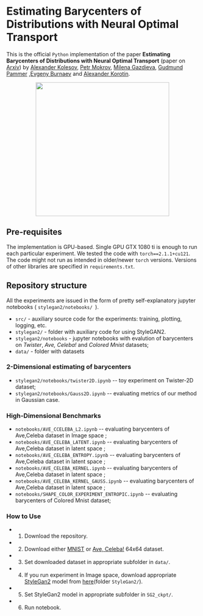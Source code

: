 # Estimating Barycenters of Distributions with Neural Optimal Transport
This is the official `Python` implementation of the paper **Estimating Barycenters of Distributions with Neural Optimal Transport** (paper on [Arxiv](https://arxiv.org/abs/2402.03828)) by [Alexander Kolesov](https://scholar.google.com/citations?user=vX2pmScAAAAJ&hl=ru&oi=ao), [Petr Mokrov](https://scholar.google.com/citations?user=CRsi4IkAAAAJ&hl=ru&oi=sra), [Milena Gazdieva](https://scholar.google.com/citations?user=h52_Zx8AAAAJ&hl=ru&oi=sra), [Gudmund Pammer](https://scholar.google.com/citations?user=ipItetYAAAAJ&hl=ru&oi=sra) ,[Evgeny Burnaev](https://scholar.google.ru/citations?user=pCRdcOwAAAAJ&hl=ru) and [Alexander Korotin](https://scholar.google.com/citations?user=1rIIvjAAAAAJ&hl=ru&oi=sra).


<p  align="center">
  <img src= "pics/bary.png" width="350" /> 
</p>


## Pre-requisites
The implementation is GPU-based. Single GPU GTX 1080 ti is enough to run each particular experiment. We tested the code with `torch==2.1.1+cu121`. The code might not run as intended in older/newer `torch` versions. Versions of other libraries are specified in `requirements.txt`.

 
## Repository structure

All the experiments are issued in the form of pretty self-explanatory jupyter notebooks ( `stylegan2/notebooks/ `).

- `src/` - auxiliary source code for the experiments: training, plotting, logging, etc.
- `stylegan2/` - folder with auxiliary code for using StyleGAN2.
- `stylegan2/notebooks` - jupyter notebooks with evalution of barycenters on *Twister*, *Ave, Celeba!* and *Colored Mnist* datasets;
- `data/` - folder with datasets 
 
 
### 2-Dimensional estimating of barycenters
- `stylegan2/notebooks/twister2D.ipynb` -- toy experiment on Twister-2D dataset;
- `stylegan2/notebooks/Gauss2D.ipynb` -- evaluating metrics of our method in Gaussian case.


### High-Dimensional Benchmarks
- `notebooks/AVE_CCELEBA_L2.ipynb` -- evaluating barycenters of Ave,Celeba dataset in Image space ;
- `notebooks/AVE_CELEBA_LATENT.ipynb` -- evaluating barycenters of Ave,Celeba dataset in latent space ;
- `notebooks/AVE_CELEBA_ENTROPY.ipynb` -- evaluating barycenters of Ave,Celeba dataset in latent space ;
- `notebooks/AVE_CELEBA_KERNEL.ipynb` -- evaluating barycenters of Ave,Celeba dataset in latent space ;
- `notebooks/AVE_CELEBA_KERNEL_GAUSS.ipynb` -- evaluating barycenters of Ave,Celeba dataset in latent space ;
- `notebooks/SHAPE_COLOR_EXPERIMENT_ENTROPIC.ipynb` -- evaluating barycenters of Colored Mnist dataset;


### How to Use

- 1. Download the repository.
- 2. Download either [MNIST](https://yann.lecun.com/exdb/mnist) or [Ave, Celeba!](https://disk.yandex.ru/d/3jdMxB789v936Q) 64x64 dataset.
- 3. Set downloaded dataset in appropriate subfolder in `data/`.
- 4. If you run experiment in Image space, download appropriate [StyleGan2](https://github.com/NVlabs/stylegan2-ada-pytorch) model from [here](https://disk.yandex.ru/client/disk/NOTBarycenters)(folder `StyleGan2/`).
- 5. Set StyleGan2 model in appropriate subfolder in  `SG2_ckpt/`.
- 6. Run notebook.